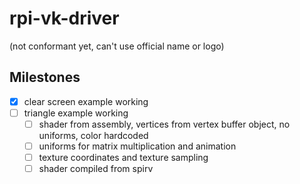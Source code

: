 # rpi-vk-driver
(not conformant yet, can't use official name or logo)

## Milestones
- [x] clear screen example working
- [ ] triangle example working
  - [ ] shader from assembly, vertices from vertex buffer object, no uniforms, color hardcoded
  - [ ] uniforms for matrix multiplication and animation
  - [ ] texture coordinates and texture sampling
  - [ ] shader compiled from spirv
